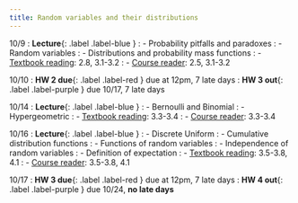 ```yaml
---
title: Random variables and their distributions
---
```


10/9
: **Lecture**{: .label .label-blue }
: - Probability pitfalls and paradoxes
: - Random variables
: - Distributions and probability mass functions
: - [Textbook reading](https://drive.google.com/file/d/1VmkAAGOYCTORq1wxSQqy255qLJjTNvBI/view?usp=sharing): 2.8, 3.1-3.2
: - [Course reader](https://vitercik.github.io/120notes/intro.html): 2.5, 3.1-3.2

10/10
: **HW 2 due**{: .label .label-red } due at 12pm, 7 late days
: **HW 3 out**{: .label .label-purple } due 10/17, 7 late days

10/14
: **Lecture**{: .label .label-blue }
: - Bernoulli and Binomial
: - Hypergeometric
: - [Textbook reading](https://drive.google.com/file/d/1VmkAAGOYCTORq1wxSQqy255qLJjTNvBI/view?usp=sharing): 3.3-3.4
: - [Course reader](https://vitercik.github.io/120notes/intro.html): 3.3-3.4


10/16
: **Lecture**{: .label .label-blue }
: - Discrete Uniform
: - Cumulative distribution functions
: - Functions of random variables
: - Independence of random variables
: - Definition of expectation
: - [Textbook reading](https://drive.google.com/file/d/1VmkAAGOYCTORq1wxSQqy255qLJjTNvBI/view?usp=sharing): 3.5-3.8, 4.1
: - [Course reader](https://vitercik.github.io/120notes/intro.html): 3.5-3.8, 4.1

10/17
: **HW 3 due**{: .label .label-red } due at 12pm, 7 late days
: **HW 4 out**{: .label .label-purple } due 10/24, **no late days**
